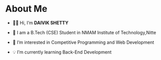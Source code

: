 # About Me
- 🧑‍💻 Hi, I’m **DAIVIK SHETTY**

- 📜 I am a B.Tech (CSE) Student in NMAM Institute of Technology,Nitte

- 🎯 I’m interested in Competitive Programming and Web Development

- 💡 I’m currently learning Back-End Development

<!-- [![trophy](https://github-profile-trophy.vercel.app/?username=daivikshetty)](https://github.com/ryo-ma/github-profile-trophy) -->

